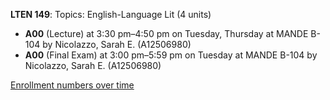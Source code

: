 **LTEN 149**: Topics: English-Language Lit (4 units)

- **A00** (Lecture) at 3:30 pm–4:50 pm on Tuesday, Thursday at MANDE B-104 by Nicolazzo, Sarah E. (A12506980)
- **A00** (Final Exam) at 3:00 pm–5:59 pm on Tuesday at MANDE B-104 by Nicolazzo, Sarah E. (A12506980)

[Enrollment numbers over time](./LTEN149.tsv)
